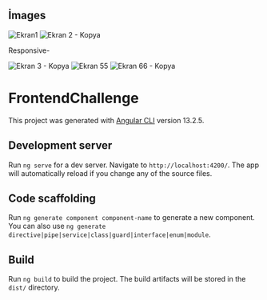 ## İmages

![Ekran1](https://user-images.githubusercontent.com/67110171/158453622-f0d458dc-781c-44b0-bc1e-c7eed5463636.PNG)
![Ekran 2 - Kopya](https://user-images.githubusercontent.com/67110171/158453664-f1a014a6-f3b3-43cc-9441-a88caf994bf1.PNG)

Responsive-

![Ekran 3 - Kopya](https://user-images.githubusercontent.com/67110171/158453673-7293c655-1380-4396-b953-3229e9019b2b.PNG)
![Ekran 55](https://user-images.githubusercontent.com/67110171/158453687-83d0e3ad-08a2-4cb5-84e3-326710621ee9.PNG)
![Ekran 66 - Kopya](https://user-images.githubusercontent.com/67110171/158453891-b1b6f83b-a8df-457f-abe0-ac92e605c9dc.PNG)

# FrontendChallenge

This project was generated with [Angular CLI](https://github.com/angular/angular-cli) version 13.2.5.

## Development server

Run `ng serve` for a dev server. Navigate to `http://localhost:4200/`. The app will automatically reload if you change any of the source files.

## Code scaffolding

Run `ng generate component component-name` to generate a new component. You can also use `ng generate directive|pipe|service|class|guard|interface|enum|module`.

## Build

Run `ng build` to build the project. The build artifacts will be stored in the `dist/` directory.



